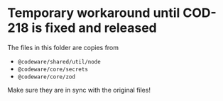 # Temporary workaround until COD-218 is fixed and released

The files in this folder are copies from

- `@codeware/shared/util/node`
- `@codeware/core/secrets`
- `@codeware/core/zod`

Make sure they are in sync with the original files!
